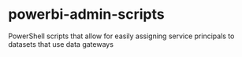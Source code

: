 # powerbi-admin-scripts
PowerShell scripts that allow for easily assigning service principals to datasets that use data gateways

